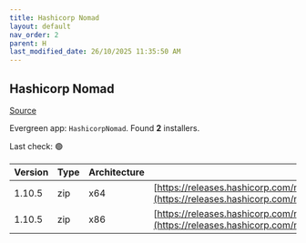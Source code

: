```yaml
---
title: Hashicorp Nomad
layout: default
nav_order: 2
parent: H
last_modified_date: 26/10/2025 11:35:50 AM
---
```


## Hashicorp Nomad

[Source](https://www.nomadproject.io/)

Evergreen app: `HashicorpNomad`. Found **2** installers.

Last check: 🟢

| Version | Type | Architecture | URI                                                                                                                                                      |
| ------- | ---- | ------------ | -------------------------------------------------------------------------------------------------------------------------------------------------------- |
| 1.10.5  | zip  | x64          | [https://releases.hashicorp.com/nomad/1.10.5/nomad_1.10.5_windows_amd64.zip](https://releases.hashicorp.com/nomad/1.10.5/nomad_1.10.5_windows_amd64.zip) |
| 1.10.5  | zip  | x86          | [https://releases.hashicorp.com/nomad/1.10.5/nomad_1.10.5_windows_386.zip](https://releases.hashicorp.com/nomad/1.10.5/nomad_1.10.5_windows_386.zip)     |
